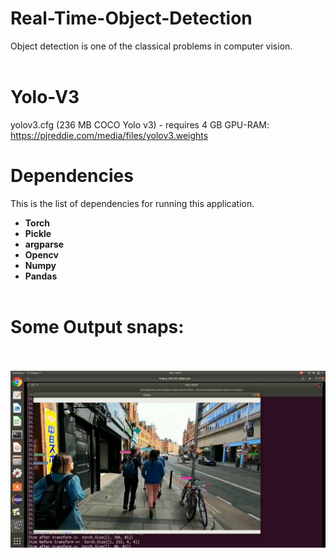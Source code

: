 # Real-Time-Object-Detection
Object detection is one of the classical problems in computer vision.
<br><br>

# Yolo-V3
yolov3.cfg (236 MB COCO Yolo v3) - requires 4 GB GPU-RAM: https://pjreddie.com/media/files/yolov3.weights

# Dependencies
This is the list of dependencies for running this application.

 * **Torch**
 * **Pickle**
 * **argparse**
 * **Opencv**
 * **Numpy**
 * **Pandas**
<br><br>
# Some Output snaps:<br><br>
![sample images](snap/snap.png "images in mnist dataset")<br><br>
